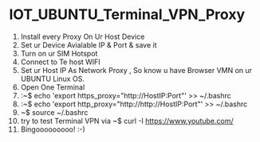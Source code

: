 # IOT_UBUNTU_Terminal_VPN_Proxy

1. Install every Proxy On Ur Host Device
2. Set ur Device Avialable IP & Port & save it 
3. Turn on ur SIM Hotspot
4. Connect to Te host WIFI
5. Set ur Host IP As Network Proxy , So know u have Browser VMN on ur UBUNTU Linux OS.
6. Open One Terminal
7. :~$ echo 'export https_proxy="http://HostIP:Port"' >> ~/.bashrc
8. :~$ echo 'export http_proxy="http://http://HostIP:Port"' >> ~/.bashrc
9. ~$ source ~/.bashrc
10. try to test Terminal VPN via  ~$ curl -I https://www.youtube.com/
11. Bingooooooooo! :-)
